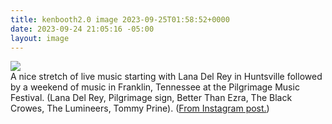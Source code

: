 ```yaml
---
title: kenbooth2.0 image 2023-09-25T01:58:52+0000
date: 2023-09-24 21:05:16 -05:00
layout: image
---
```


<img src="https://dl.dropboxusercontent.com/s/taysvho7laqb7m3/382128417_4368957363328935_6268119269667816662_n?dl=0"><br>
A nice stretch of live music starting with Lana Del Rey in Huntsville followed by a weekend of music in Franklin, Tennessee at the Pilgrimage Music Festival. (Lana Del Rey, Pilgrimage sign, Better Than Ezra, The Black Crowes, The Lumineers, Tommy Prine). (<a href="https://www.instagram.com/p/CxmOLzfLC1l/">From Instagram post.</a>)